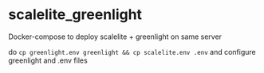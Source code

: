 # scalelite_greenlight
Docker-compose to deploy scalelite + greenlight on same server

do `cp greenlight.env greenlight && cp scalelite.env .env` and configure greenlight and .env files
